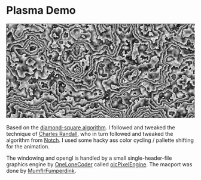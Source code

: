 # Plasma Demo
![plasma example](plasma.png)

Based on the [diamond-square algorithm](https://en.wikipedia.org/wiki/Diamond-square_algorithm). I followed and tweaked the technique of [Charles Randall](https://www.bluh.org/code-the-diamond-square-algorithm/), who in turn followed and tweaked the algorithm from [Notch](http://ludumdare.com/compo/ludum-dare-22/?action=preview&uid=398). I used some hacky ass color cycling / pallette shifting for the animation.  

The windowing and opengl is handled by a small single-header-file graphics engine by [OneLoneCoder](https://onelonecoder.com/) called [olcPixelEngine](https://github.com/OneLoneCoder/olcPixelGameEngine). The macport was done by [MumflrFumperdink](https://github.com/MumflrFumperdink/olcPGEMac).
